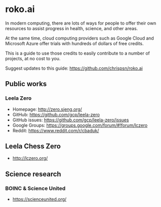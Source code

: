 # roko.ai

In modern computing, there are lots of ways for people to offer their own resources to assist progress in health, science, and other areas.

At the same time, cloud computing providers such as Google Cloud and Microsoft Azure offer trials with hundreds of dollars of free credits.

This is a guide to use those credits to easily contribute to a number of projects, at no cost to you.

Suggest updates to this guide: https://github.com/chrispsn/roko.ai

## Public works

### Leela Zero

- Homepage: http://zero.sjeng.org/
- GitHub: https://github.com/gcp/leela-zero
- GitHub issues: https://github.com/gcp/leela-zero/issues
- Google Groups: https://groups.google.com/forum/#!forum/lczero
- Reddit: https://www.reddit.com/r/cbaduk/

## Leela Chess Zero

- http://lczero.org/

## Science research

### BOINC & Science United

- https://scienceunited.org/